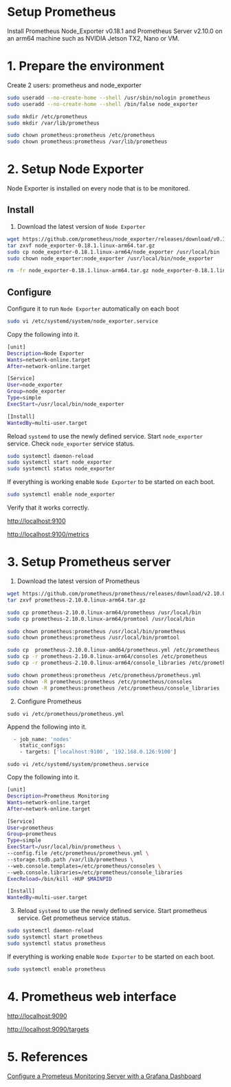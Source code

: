 # Setup Prometheus

Install Prometheus Node_Exporter v0.18.1 and Prometheus Server v2.10.0 on an arm64 machine such as NVIDIA Jetson TX2, Nano or VM.

# 1. Prepare the environment

Create 2 users: prometheus and node_exporter

```sh
sudo useradd --no-create-home --shell /usr/sbin/nologin prometheus
sudo useradd --no-create-home --shell /bin/false node_exporter

sudo mkdir /etc/prometheus
sudo mkdir /var/lib/prometheus

sudo chown prometheus:prometheus /etc/prometheus
sudo chown prometheus:prometheus /var/lib/prometheus

```
# 2. Setup Node Exporter

Node Exporter is installed on every node that is to be monitored.

## Install

1. Download the latest version of `Node Exporter`

```sh
wget https://github.com/prometheus/node_exporter/releases/download/v0.18.1/node_exporter-0.18.1.linux-arm64.tar.gz
tar zxvf node_exporter-0.18.1.linux-arm64.tar.gz
sudo cp node_exporter-0.18.1.linux-arm64/node_exporter /usr/local/bin
sudo chown node_exporter:node_exporter /usr/local/bin/node_exporter

rm -fr node_exporter-0.18.1.linux-arm64.tar.gz node_exporter-0.18.1.linux-arm64
```

## Configure

Configure it to run `Node Exporter` automatically on each boot

```sh
sudo vi /etc/systemd/system/node_exporter.service
```

Copy the following into it.

```sh
[unit]
Description=Node Exporter
Wants=network-online.target
After=network-online.target

[Service]
User=node_exporter
Group=node_exporter
Type=simple
ExecStart=/usr/local/bin/node_exporter

[Install]
WantedBy=multi-user.target
```

Reload `systemd` to use the newly defined service. Start `node_exporter` service. Check `node_exporter` service status.

```sh
sudo systemctl daemon-reload
sudo systemctl start node_exporter
sudo systemctl status node_exporter
```

If everything is working enable `Node Exporter` to be started on each boot.

```sh
sudo systemctl enable node_exporter
```

Verify that it works correctly.

[http://localhost:9100](http://localhost:9100)

[http://localhost:9100/metrics](http://localhost:9100/metrics)

# 3. Setup Prometheus server

1. Download the latest version of Prometheus

```sh
wget https://github.com/prometheus/prometheus/releases/download/v2.10.0/prometheus-2.10.0.linux-arm64.tar.gz
tar zxvf prometheus-2.10.0.linux-arm64.tar.gz

sudo cp prometheus-2.10.0.linux-arm64/prometheus /usr/local/bin
sudo cp prometheus-2.10.0.linux-arm64/promtool /usr/local/bin

sudo chown prometheus:prometheus /usr/local/bin/prometheus
sudo chown prometheus:prometheus /usr/local/bin/promtool

sudo cp  prometheus-2.10.0.linux-amd64/prometheus.yml /etc/prometheus
sudo cp -r prometheus-2.10.0.linux-arm64/consoles /etc/prometheus
sudo cp -r prometheus-2.10.0.linux-arm64/console_libraries /etc/prometheus

sudo chown prometheus:prometheus /etc/prometheus/prometheus.yml
sudo chown -R prometheus:prometheus /etc/prometheus/consoles
sudo chown -R prometheus:prometheus /etc/prometheus/console_libraries
```

2. Configure Prometheus

`sudo vi /etc/prometheus/prometheus.yml`

Append the following into it.

```sh
  - job_name: 'nodes'
    static_configs:
    - targets: ['localhost:9100', '192.168.0.126:9100']
```

`sudo vi /etc/systemd/system/prometheus.service`

Copy the following into it.

```sh
[unit]
Description=Prometheus Monitoring
Wants=network-online.target
After=network-online.target

[Service]
User=prometheus
Group=prometheus
Type=simple
ExecStart=/usr/local/bin/prometheus \
--config.file /etc/prometheus/prometheus.yml \
--storage.tsdb.path /var/lib/prometheus \
--web.console.templates=/etc/prometheus/consoles \
--web.console.libraries=/etc/prometheus/console_libraries
ExecReload=/bin/kill -HUP $MAINPID

[Install]
WantedBy=multi-user.target
```

3. Reload `systemd` to use the newly defined service. Start prometheus service. Get prometheus service status.

```sh
sudo systemctl daemon-reload
sudo systemctl start prometheus
sudo systemctl status prometheus
```

If everything is working enable `Node Exporter` to be started on each boot.

```sh
sudo systemctl enable prometheus
```

# 4. Prometheus web interface

[http://localhost:9090](http://localhost:9090)

[http://localhost:9090/targets](http://localhost:9090/targets)

# 5. References
[Configure a Prometeus Monitoring Server with a Grafana Dashboard](https://www.scaleway.com/en/docs/configure-prometheus-monitoring-with-grafana)
